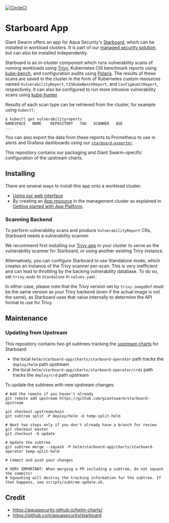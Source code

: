 [![CircleCI](https://circleci.com/gh/giantswarm/Starboard-app-app.svg?style=shield)](https://circleci.com/gh/giantswarm/Starboard-app)

# Starboard App

Giant Swarm offers an app for Aqua Security's [Starboard][starboard], which can be installed in workload clusters. It is part of our [managed security solution][managed-security], but can also be installed independently.

Starboard is an in-cluster component which runs vulnerability scans of running workloads using [Trivy][trivy-aqua], Kubernetes CIS benchmark reports using [kube-bench][kube-bench], and configuration audits using [Polaris][polaris]. The results of these scans are saved in the cluster in the form of Kubernetes custom resources named `VulnerabilityReport`, `CISKubeBenchReport`, and `ConfigAuditReport`, respectively. It can also be configured to run more intrusive vulnerability scans using [kube-hunter][kube-hunter].

Results of each scan type can be retrieved from the cluster, for example using `kubectl`:

```shell
$ kubectl get vulnerabilityreports
NAMESPACE   NAME    REPOSITORY   TAG   SCANNER   AGE
...
```

You can also export the data from these reports to Prometheus to use in alerts and Grafana dashboards using our [`starboard-exporter`][starboard-exporter].

This repository contains our packaging and Giant Swarm-specific configuration of the upstream charts.

## Installing

There are several ways to install this app onto a workload cluster.

- [Using our web interface][app-ui]
- By creating an [App resource][app-crd] in the management cluster as explained in [Getting started with App Platform][app-getting-started].

### Scanning Backend

To perform vulnerability scans and produce `VulnerabilityReport` CRs, Starboard needs a vulnerability scanner.

We recommend first installing our [Trivy app][trivy-app] in your cluster to serve as the vulnerability scanner for Starboard, or using another existing Trivy instance.

Alternatively, you can configure Starboard to use Standalone mode, which creates an instance of the Trivy scanner per-scan. This is very inefficient and can lead to throttling by the backing vulnerability database. To do so, set `trivy.mode` to `Standalone` in `values.yaml`.

In either case, please note that the Trivy version set by `trivy.imageRef` must be the same version as your Trivy backend (even if the actual image is not the same), as Starboard uses that value internally to determine the API format to use for Trivy.

## Maintenance

### Updating from Upstream

This repository contains two git subtrees tracking the [upstream charts][upstream-copy] for Starboard:

- the local `helm/starboard-app/charts/starboard-operator` path tracks the `deploy/helm` path upstream
- the local `helm/starboard-app/charts/starboard-operator/crds` path tracks the `deploy/crd` path upstream

To update the subtrees with new upstream changes:

```shell
# Add the remote if you haven't already
git remote add upstream https://github.com/giantswarm/starboard-upstream

git checkout upstream/main 
git subtree split -P deploy/helm -b temp-split-helm

# Next two steps only if you don't already have a branch for review
git checkout master
git checkout -b update

# Update the subtree
git subtree merge --squash -P helm/starboard-app/charts/starboard-operator temp-split-helm

# Commit and push your changes

# VERY IMPORTANT: When merging a PR including a subtree, do not squash the commits!
# Squashing will destroy the tracking information for the subtree. If that happens, see scripts/subtree-update.sh.
```

## Credit

* https://aquasecurity.github.io/helm-charts/ 
* https://github.com/aquasecurity/starboard

[app-api]: https://docs.giantswarm.io/api/#operation/createClusterAppV5
[app-config]: https://docs.giantswarm.io/app-platform/app-configuration/
[app-crd]: https://docs.giantswarm.io/ui-api/management-api/crd/apps.application.giantswarm.io/
[app-getting-started]: https://docs.giantswarm.io/app-platform/getting-started/
[app-ui]: https://docs.giantswarm.io/ui-api/web/app-platform/#installing-an-app
[kube-bench]: https://github.com/aquasecurity/kube-bench
[kube-hunter]: https://github.com/aquasecurity/kube-hunter
[managed-security]: https://docs.giantswarm.io/app-platform/apps/security/
[polaris]: https://github.com/FairwindsOps/polaris
[starboard]: https://github.com/aquasecurity/starboard
[starboard-exporter]: https://github.com/giantswarm/starboard-exporter
[trivy-app]: https://github.com/giantswarm/trivy-app/
[trivy-aqua]: https://github.com/aquasecurity/trivy
[upstream-copy]: https://github.com/giantswarm/starboard-upstream

